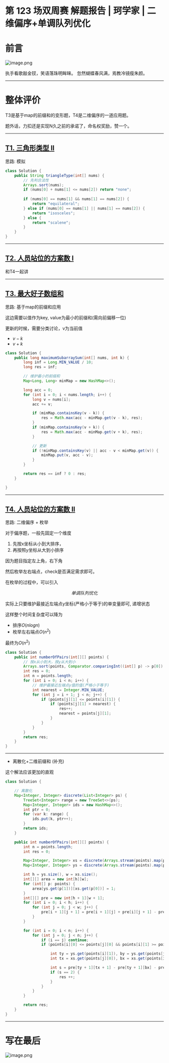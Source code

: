 
# 第 123 场双周赛 解题报告 | 珂学家 | 二维偏序+单调队列优化

# 前言

![image.png](https://pic.leetcode.cn/1706977542-djsFrz-image.png)


执手看歌敲金钗，笑语落珠明眸睐。
忽然蝴蝶春风满，焉教冷镜瘦朱颜。


---
# 整体评价
T3是基于map的前缀和的变形题，T4是二维偏序的一道应用题。

题外话，力扣还是实现N久之前的承诺了，命名权奖励，赞一个。

---

## [T1. 三角形类型 II](https://leetcode.cn/contest/biweekly-contest-123/problems/type-of-triangle-ii/)

思路: 模拟

```java []
class Solution {
    public String triangleType(int[] nums) {
        // 先判合法性
        Arrays.sort(nums);
        if (nums[0] + nums[1] <= nums[2]) return "none";
        
        if (nums[0] == nums[1] && nums[1] == nums[2]) {
            return "equilateral";
        } else if (nums[0] == nums[1] || nums[1] == nums[2]) {
            return "isosceles";
        } else {
            return "scalene";
        }
    }
}
```

---

## [T2. 人员站位的方案数 I](https://leetcode.cn/contest/biweekly-contest-123/problems/find-the-number-of-ways-to-place-people-i/)

和T4一起讲

---
## [T3. 最大好子数组和](https://leetcode.cn/contest/biweekly-contest-123/problems/maximum-good-subarray-sum/)

思路: 基于map的前缀和应用

这边需要以值作为key, value为最小的前缀和(需向前偏移一位)

更新的时候，需要分类讨论，v为当前值

- $v - k$
- $v + k$


```java []
class Solution {
    public long maximumSubarraySum(int[] nums, int k) {
        long inf = Long.MIN_VALUE / 10;
        long res = inf;

        // 维护最小的前缀和
        Map<Long, Long> minMap = new HashMap<>();

        long acc = 0;
        for (int i = 0; i < nums.length; i++) {
            long v = nums[i];
            acc += v;

            if (minMap.containsKey(v - k)) {
                res = Math.max(acc - minMap.get(v - k), res);
            }
            if (minMap.containsKey(v + k)) {
                res = Math.max(acc - minMap.get(v + k), res);
            }

            // 更新
            if (!minMap.containsKey(v) || acc - v < minMap.get(v)) {
                minMap.put(v, acc - v);
            }
        }

        return res == inf ? 0 : res;
    }

}
```

---

## [T4. 人员站位的方案数 II](https://leetcode.cn/contest/biweekly-contest-123/problems/find-the-number-of-ways-to-place-people-ii/)

思路: 二维偏序 + 枚举

对于偏序题，一般先固定一个维度

1. 先按x坐标从小到大排序，
2. 再按照y坐标从大到小排序

因为题目指定左上角，右下角

然后枚举左右端点，check是否满足需求即可。

在枚举的过程中，可以引入

$$单调队列优化$$

实际上只要维护最接近左端点y坐标(严格小于等于)的单变量即可, 递增状态

这样整个时间复杂度可以降为

- 排序$O(nlogn)$
- 枚举左右端点$O(n^2)$

最终为$O(n^2)$

```java []
class Solution {
    public int numberOfPairs(int[][] points) {
        // 按x从小到大，按y从大到小
        Arrays.sort(points, Comparator.comparingInt((int[] p) -> p[0]).thenComparingInt(p -> -p[1]));
        int res = 0;
        int n = points.length;
        for (int i = 0; i < n; i++) {
            // 维护最接近左端点y值的值(严格小于等于)
            int nearest = Integer.MIN_VALUE;
            for (int j = i + 1; j < n; j++) {
                if (points[j][1] <= points[i][1]) {
                    if (points[j][1] > nearest) {
                        res++;
                        nearest = points[j][1];
                    }
                }
            }
        }
        return res;
    }
}
```

---

- 离散化+二维前缀和 (补充)

这个解法应该更加的直观

```java []
class Solution {

    // 离散化
    Map<Integer, Integer> discrete(List<Integer> ps) {
        TreeSet<Integer> range = new TreeSet<>(ps);
        Map<Integer, Integer> ids = new HashMap<>();
        int ptr = 0;
        for (var k: range) {
            ids.put(k, ptr++);
        }
        return ids;
    }

    public int numberOfPairs(int[][] points) {
        int n = points.length;
        int res = 0;

        Map<Integer, Integer> xs = discrete(Arrays.stream(points).map(p -> p[0]).collect(Collectors.toList()));
        Map<Integer, Integer> ys = discrete(Arrays.stream(points).map(p -> p[1]).collect(Collectors.toList()));

        int h = ys.size(), w = xs.size();
        int[][] area = new int[h][w];
        for (int[] p: points) {
            area[ys.get(p[1])][xs.get(p[0])] = 1;
        }
        int[][] pre = new int[h + 1][w + 1];
        for (int i = 0; i < h; i++) {
            for (int j = 0; j < w; j++) {
                pre[i + 1][j + 1] = pre[i + 1][j] + pre[i][j + 1] - pre[i][j] + area[i][j];
            }
        }

        for (int i = 0; i < n; i++) {
            for (int j = 0; j < n; j++) {
                if (i == j) continue;
                if (points[i][0] <= points[j][0] && points[i][1] >= points[j][1]) {

                    int ty = ys.get(points[i][1]), by = ys.get(points[j][1]);
                    int tx = xs.get(points[j][0]), bx = xs.get(points[i][0]);

                    int s = pre[ty + 1][tx + 1] - pre[ty + 1][bx] - pre[by][tx + 1] + pre[by][bx];
                    if (s == 2) {
                        res ++;
                    }
                }
            }
        }

        return res;
    }
}

```

---

# 写在最后

![image.png](https://pic.leetcode.cn/1706977691-DPCeZq-image.png)
